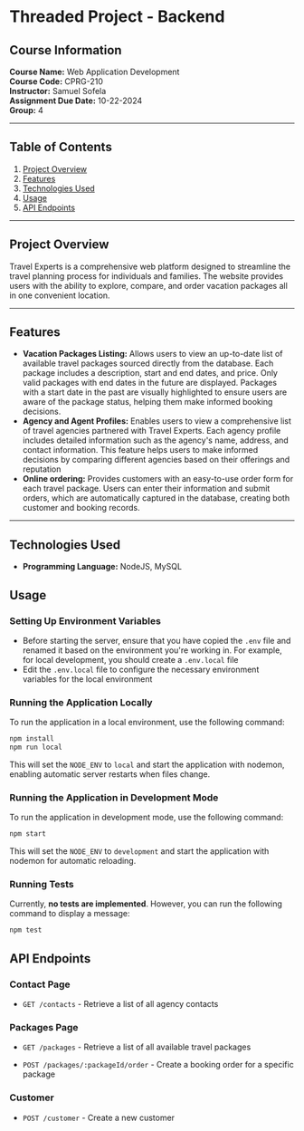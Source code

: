 # Threaded Project - Backend

## Course Information

**Course Name:** Web Application Development  
**Course Code:** CPRG-210  
**Instructor:** Samuel Sofela  
**Assignment Due Date:** 10-22-2024  
**Group:** 4

---

## Table of Contents

1. [Project Overview](#project-overview)
2. [Features](#features)
3. [Technologies Used](#technologies-used)
4. [Usage](#usage)
5. [API Endpoints](#api-endpoints)

---

## Project Overview

Travel Experts is a comprehensive web platform designed to streamline the travel planning process for individuals and families. The website provides users with the ability to explore, compare, and order vacation packages all in one convenient location.

---

## Features

- **Vacation Packages Listing:** Allows users to view an up-to-date list of available travel packages sourced directly from the database. Each package includes a description, start and end dates, and price. Only valid packages with end dates in the future are displayed. Packages with a start date in the past are visually highlighted to ensure users are aware of the package status, helping them make informed booking decisions.
- **Agency and Agent Profiles:** Enables users to view a comprehensive list of travel agencies partnered with Travel Experts. Each agency profile includes detailed information such as the agency's name, address, and contact information. This feature helps users to make informed decisions by comparing different agencies based on their offerings and reputation
- **Online ordering:** Provides customers with an easy-to-use order form for each travel package. Users can enter their information and submit orders, which are automatically captured in the database, creating both customer and booking records.

---

## Technologies Used

- **Programming Language:** NodeJS, MySQL

## Usage

### Setting Up Environment Variables

- Before starting the server, ensure that you have copied the `.env` file and renamed it based on the environment you're working in. For example, for local development, you should create a `.env.local` file
- Edit the `.env.local` file to configure the necessary environment variables for the local environment

### Running the Application Locally

To run the application in a local environment, use the following command:

```sh
npm install
npm run local
```

This will set the `NODE_ENV` to `local` and start the application with nodemon, enabling automatic server restarts when files change.

### Running the Application in Development Mode

To run the application in development mode, use the following command:

```sh
npm start
```

This will set the `NODE_ENV` to `development` and start the application with nodemon for automatic reloading.

### Running Tests

Currently, **no tests are implemented**. However, you can run the following command to display a message:

```sh
npm test
```

## API Endpoints

### Contact Page

- `GET /contacts` - Retrieve a list of all agency contacts

### Packages Page

- `GET /packages` - Retrieve a list of all available travel packages

- `POST /packages/:packageId/order` - Create a booking order for a specific package

### Customer

- `POST /customer` - Create a new customer
